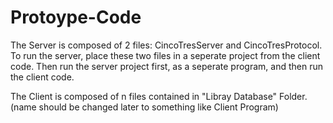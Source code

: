# Protoype-Code

The Server is composed of 2 files: CincoTresServer and CincoTresProtocol. To run the server, place these two files in a seperate project from the client code. Then run the server project first, as a seperate program, and then run the client code.

The Client is composed of n files contained in "Libray Database" Folder. (name should be changed later to something like Client Program)
